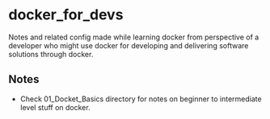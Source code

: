 # docker_for_devs
Notes and related config made while learning docker from perspective of a developer who might use docker for developing and delivering software solutions through docker.

## Notes
- Check 01_Docket_Basics directory for notes on beginner to intermediate level stuff on docker.

